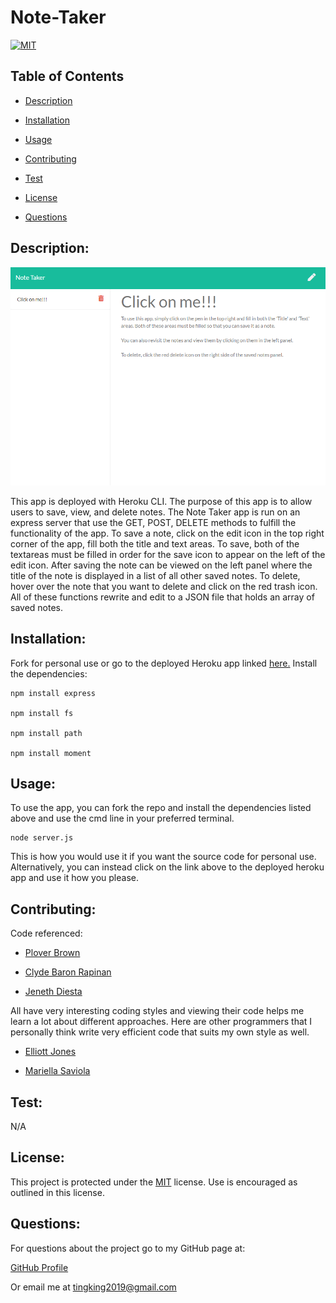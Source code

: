 # Note-Taker

  [![MIT](https://img.shields.io/badge/License-MIT-yellow.svg)](https://opensource.org/licenses/MIT)

  ## Table of Contents

   * [Description](#description) 

   * [Installation](#installation) 

   * [Usage](#usage) 

   * [Contributing](#contributing) 

   * [Test](#test) 

   * [License](#license) 

   * [Questions](#questions) 


  ## Description:
  ![](./Capture.PNG)

   This app is deployed with Heroku CLI. The purpose of this app is to allow users to save, view, and delete notes. The Note Taker app is run on an express server that use the GET, POST, DELETE methods to fulfill the functionality of the app. To save a note, click on the edit icon in the top right corner of the app, fill both the title and text areas. To save, both of the textareas must be filled in order for the save icon to appear on the left of the edit icon. After saving the note can be viewed on the left panel where the title of the note is displayed in a list of all other saved notes. To delete, hover over the note that you want to delete and click on the red trash icon. All of these functions rewrite and edit to a JSON file that holds an array of saved notes.
  ## Installation: 
   Fork for personal use or go to the deployed Heroku app linked [here.](https://kt-note-taker.herokuapp.com)
   Install the dependencies: 
   
    npm install express 
    
    npm install fs 
    
    npm install path
    
    npm install moment
    
  ## Usage:
   To use the app, you can fork the repo and install the dependencies listed above and use the cmd line in your preferred terminal.
   
    node server.js 
   
   This is how you would use it if you want the source code for personal use. Alternatively, you can instead click on the link above to the deployed heroku app and use it how you please. 
  ## Contributing: 
   Code referenced: 
   
   * [Plover Brown](https://github.com/rebgrasshopper)
   
   * [Clyde Baron Rapinan](https://github.com/clydebaron2000)
   
   * [Jeneth Diesta](https://github.com/jen6one9)
   
   All have very interesting coding styles and viewing their code helps me learn a lot about different approaches. Here are other programmers that I personally think write very efficient code that suits my own style as well.
   
   * [Elliott Jones](https://github.com/JonesElliott)
   
   * [Mariella Saviola](https://github.com/msaviola)
   
  ## Test: 
  
   N/A
   
  ## License:  

  This project is protected under the [MIT](https://opensource.org/licenses/MIT) license. Use is encouraged as outlined in this license.

  ## Questions: 
  For questions about the project go to my GitHub page at:
  
   [GitHub Profile](https://github.com/Nardacyon)
    
  Or email me at tingking2019@gmail.com
    
